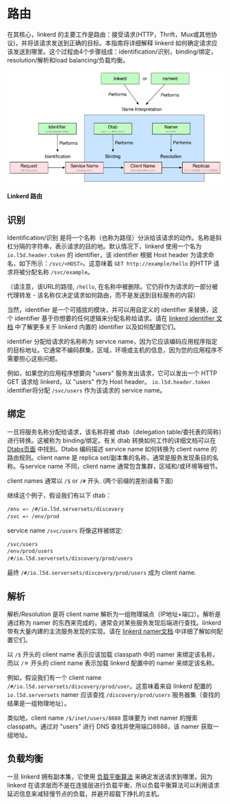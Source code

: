 # 路由

在其核心，linkerd 的主要工作是路由：接受请求(HTTP，Thrift，Mux或其他协议)，并将该请求发送到正确的目标。本指南将详细解释 linkerd 如何确定请求应该发送到哪里。这个过程由4个步骤组成：identification/识别，binding/绑定，resolution/解析和load balancing/负载均衡。

![LINKERD ROUTING](images/routing1.png)

**Linkerd 路由**

## 识别

Identification/识别 是将一个名称（也称为路径）分派给该请求的动作。名称是斜杠分隔的字符串，表示请求的目的地。默认情况下，linkerd 使用一个名为 `io.l5d.header.token` 的 identifier，该 identifier 根据 Host header 为请求命名，如下所示：`/svc/<HOST>`。这意味着 `GET http://example/hello` 的HTTP 请求将被分配名称 `/svc/example`。

（请注意，该URL的路径, `/hello`, 在名称中被删除。它仍将作为请求的一部分被代理转发 - 该名称仅决定请求如何路由，而不是发送到目标服务的内容）

当然，identifier 是一个可插拔的模块，并可以用自定义的 identifier 来替换，这个 identifier 基于你想要的任何逻辑来分配名称给请求。请在 [linkerd identifier 文档](https://linkerd.io/config/1.1.2/linkerd#http-1-1-identifiers) 中了解更多关于 linkerd 内置的 identifier 以及如何配置它们。

identifier 分配给请求的名称称为 service name，因为它应该编码应用程序指定的目标地址。它通常不编码群集，区域，环境或主机的信息，因为您的应用程序不需要担心这些问题。

例如，如果您的应用程序想要向 "users" 服务发出请求，它可以发出一个 HTTP GET 请求给 linkerd，以 "users" 作为 Host header。 `io.l5d.header.token` identifier将分配 `/svc/users` 作为该请求的 service name。

## 绑定

一旦将服务名称分配给请求，该名称将被 dtab（delegation table/委托表的简称）进行转换。这被称为 binding/绑定。有关 dtab 转换如何工作的详细文档可以在 [Dtabs页面](dtabs.md) 中找到。Dtabs 编码描述 service name 如何转换为 client name 的路由规则。client name 是 replica set/副本集的名称，通常是服务发现条目的名称。与service name 不同，client name 通常包含集群，区域和/或环境等细节。

client names 通常以 `/$` or `/#` 开头. (两个前缀的差别请看下面)

继续这个例子，假设我们有以下 dtab：

```bash
/env => /#/io.l5d.serversets/discovery
/svc => /env/prod
```

service name `/svc/users` 将像这样被绑定:

```bash
/svc/users
/env/prod/users
/#/io.l5d.serversets/discovery/prod/users
```

最终 `/#/io.l5d.serversets/discovery/prod/users` 成为 client name.

## 解析

解析/Resolution 是将 client name 解析为一组物理端点（IP地址+端口）。解析是通过称为 namer 的东西来完成的，通常会对某些服务发现后端进行查找。linkerd 带有大量内建的主流服务发现的实现。请在 [linkerd namer文档](https://linkerd.io/config/1.1.2/linkerd#namers) 中详细了解如何配置它们。

以 `/$` 开头的 client name 表示应该加载 classpath 中的 namer 来绑定该名称，而以 `/＃` 开头的 client name 表示加载 linkerd 配置中的 namer 来绑定该名称。

例如，假设我们有一个 client name `/#/io.l5d.serversets/discovery/prod/user`。这意味着来自 linkerd 配置的`io.l5d.serversets` namer 应该查找 `/discovery/prod/users` 服务器集（查找的结果是一组物理地址）。

类似地，client name `/$/inet/users/8888` 意味要为 inet namer 的搜索classpath。通过对 "users" 进行 DNS 查找并使用端口8888，该 namer 获取一组地址。

## 负载均衡

一旦 linkerd 拥有副本集，它使用 [负载平衡算法](https://blog.buoyant.io/2016/03/16/beyond-round-robin-load-balancing-for-latency/?__hstc=249056664.3c6b78fb9cb62c68eaaac6558454a06e.1501146055259.1501829257006.1501834234283.11&__hssc=249056664.4.1501834234283&__hsfp=4035021484) 来确定发送请求到哪里。因为 linkerd 在请求层而不是在连接层进行负载平衡，所以负载平衡算法可以利用请求延迟信息来减轻慢节点的负载，并避开超载下挣扎的主机。
